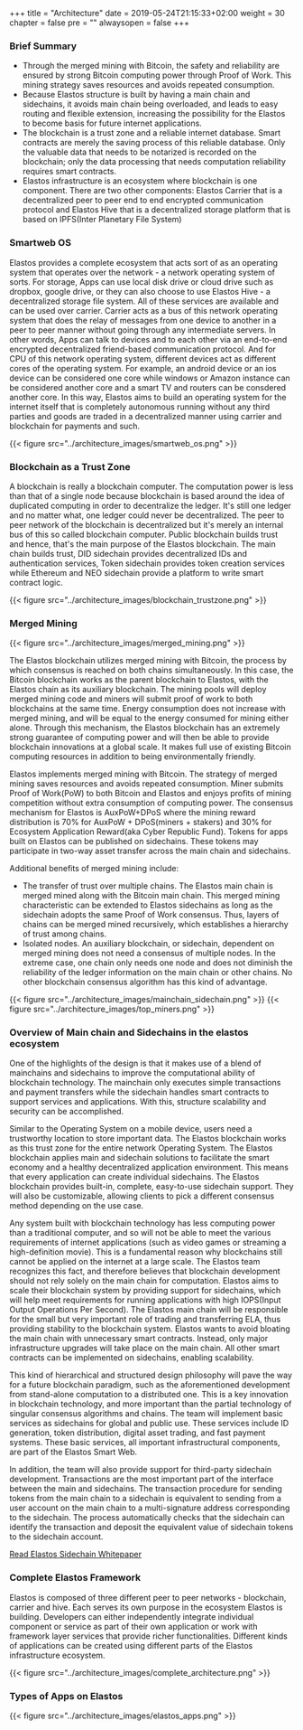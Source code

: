 +++
title = "Architecture"
date = 2019-05-24T21:15:33+02:00
weight = 30
chapter = false
pre = ""
alwaysopen = false
+++

### Brief Summary

* Through the merged mining with Bitcoin, the safety and reliability are ensured by strong Bitcoin computing power through Proof of Work. This mining strategy saves resources and avoids repeated consumption.
* Because Elastos structure is built by having a main chain and sidechains, it avoids main chain being overloaded, and leads to easy routing and flexible extension, increasing the possibility for the Elastos to become basis for future internet applications.
* The blockchain is a trust zone and a reliable internet database. Smart contracts are merely the saving process of this reliable database. Only the valuable data that needs to be notarized is recorded on the blockchain; only the data processing that needs computation reliability requires smart contracts.
* Elastos infrastructure is an ecosystem where blockchain is one component. There are two other components: Elastos Carrier that is a decentralized peer to peer end to end encrypted communication protocol and Elastos Hive that is a decentralized storage platform that is based on IPFS(Inter Planetary File System)

### Smartweb OS
Elastos provides a complete ecosystem that acts sort of as an operating system that operates over the network - a network operating system of sorts. For storage, Apps can use local disk drive or cloud drive such as dropbox, google drive, or they can also choose to use Elastos Hive - a decentralized storage file system. All of these services are available and can be used over carrier. Carrier acts as a bus of this network operating system that does the relay of messages from one device to another in a peer to peer manner without going through any intermediate servers. In other words, Apps can talk to devices and to each other via an end-to-end encrypted decentralized friend-based communication protocol. And for CPU of this network operating system, different devices act as different cores of the operating system. For example, an android device or an ios device can be considered one core while windows or Amazon instance can be considered another core and a smart TV and routers can be consdered another core. 
In this way, Elastos aims to build an operating system for the internet itself that is completely autonomous running without any third parties and goods are traded in a decentralized manner using carrier and blockchain for payments and such.

{{< figure src="../architecture_images/smartweb_os.png" >}}

### Blockchain as a Trust Zone
A blockchain is really a blockchain computer. The computation power is less than that of a single node because blockchain is based around the idea of duplicated computing in order to decentralize the ledger. It's still one ledger and no matter what, one ledger could never be decentralized. The peer to peer network of the blockchain is decentralized but it's merely an internal bus of this so called blockchain computer. Public blockchain builds trust and hence, that's the main purpose of the Elastos blockchain. The main chain builds trust, DID sidechain provides decentralized IDs and authentication services, Token sidechain provides token creation services while Ethereum and NEO sidechain provide a platform to write smart contract logic.

{{< figure src="../architecture_images/blockchain_trustzone.png" >}}

### Merged Mining

{{< figure src="../architecture_images/merged_mining.png" >}}

The Elastos blockchain utilizes merged mining with Bitcoin, the process by which consensus is reached on both chains simultaneously. In this case, the Bitcoin blockchain works as the parent blockchain to Elastos, with the Elastos chain as its auxiliary blockchain. The mining pools will deploy merged mining code and miners will submit proof of work to both blockchains at the same time. Energy consumption does not increase with merged mining, and will be equal to the energy consumed for mining either alone. Through this mechanism, the Elastos blockchain has an extremely strong guarantee of computing power and will then be able to provide blockchain innovations at a global scale. It makes full use of existing Bitcoin computing resources in addition to being environmentally friendly. 

Elastos implements merged mining with Bitcoin. The strategy of merged mining saves resources and avoids repeated consumption. Miner submits Proof of Work(PoW) to both Bitcoin and Elastos and enjoys profits of mining competition without extra consumption of computing power. The consensus mechanism for Elastos is AuxPoW+DPoS where the mining reward distribution is 70% for AuxPoW + DPoS(miners + stakers) and 30% for Ecosystem Application Reward(aka Cyber Republic Fund). Tokens for apps built on Elastos can be published on sidechains. These tokens may participate in two-way asset transfer across the main chain and sidechains. 

Additional benefits of merged mining include:

* The transfer of trust over multiple chains. The Elastos main chain is merged mined along with the Bitcoin main chain. This merged mining characteristic can be extended to Elastos sidechains as long as the sidechain adopts the same Proof of Work consensus. Thus, layers of chains can be merged mined recursively, which establishes a hierarchy of trust among chains.
* Isolated nodes. An auxiliary blockchain, or sidechain, dependent on merged mining does not need a consensus of multiple nodes. In the extreme case, one chain only needs one node and does not diminish the reliability of the ledger information on the main chain or other chains. No other blockchain consensus algorithm has this kind of advantage.

{{< figure src="../architecture_images/mainchain_sidechain.png" >}}
{{< figure src="../architecture_images/top_miners.png" >}}

### Overview of Main chain and Sidechains in the elastos ecosystem

One of the highlights of the design is that it makes use of a blend of mainchains and sidechains to improve the computational ability of blockchain technology. The mainchain only executes simple transactions and payment transfers while the sidechain handles smart contracts to support services and applications. With this, structure scalability and security can be accomplished.

Similar to the Operating System on a mobile device, users need a trustworthy location to store important data. The Elastos blockchain works as this trust zone for the entire network Operating System. The Elastos blockchain applies main and sidechain solutions to facilitate the smart economy and a healthy decentralized application environment. This means that every application can create individual sidechains. The Elastos blockchain provides built-in, complete, easy-to-use sidechain support. They will also be customizable, allowing clients to pick a different consensus method depending on the use case.

Any system built with blockchain technology has less computing power than a traditional computer, and so will not be able to meet the various requirements of internet applications (such as video games or streaming a high-definition movie). This is a fundamental reason why blockchains still cannot be applied on the internet at a large scale. The Elastos team recognizes this fact, and therefore believes that blockchain development should not rely solely on the main chain for computation. Elastos aims to scale their blockchain system by providing support for sidechains, which will help meet requirements for running applications with high IOPS(Input Output Operations Per Second). The Elastos main chain will be responsible for the small but very important role of trading and transferring ELA, thus providing stability to the blockchain system. Elastos wants to avoid bloating the main chain with unnecessary smart contracts. Instead, only major infrastructure upgrades will take place on the main chain. All other smart contracts can be implemented on sidechains, enabling scalability. 

This kind of hierarchical and structured design philosophy will pave the way for a future blockchain paradigm, such as the aforementioned development from stand-alone computation to a distributed one. This is a key innovation in blockchain technology, and more important than the partial technology of singular consensus algorithms and chains. The team will implement basic services as sidechains for global and public use. These services include ID generation, token distribution, digital asset trading, and fast payment systems. These basic services, all important infrastructural components, are part of the Elastos Smart Web. 

In addition, the team will also provide support for third-party sidechain development. Transactions are the most important part of the interface between the main and sidechains. The transaction procedure for sending tokens from the main chain to a sidechain is equivalent to sending from a user account on the main chain to a multi-signature address corresponding to the sidechain. The process automatically checks that the sidechain can identify the transaction and deposit the equivalent value of sidechain tokens to the sidechain account.

[Read Elastos Sidechain Whitepaper](https://www.elastos.org/wp-content/uploads/2018/White%20Papers/elastos_sidechain_whitepaper_v0.3.0.8_EN.pdf?_t=1526918471)

### Complete Elastos Framework
Elastos is composed of three different peer to peer networks - blockchain, carrier and hive. Each serves its own purpose in the ecosystem Elastos is building. Developers can either independently integrate individual component or service as part of their own application or work with framework layer services that provide richer functionalities. Different kinds of applications can be created using different parts of the Elastos infrastructure ecosystem.

{{< figure src="../architecture_images/complete_architecture.png" >}}

### Types of Apps on Elastos

{{< figure src="../architecture_images/elastos_apps.png" >}}